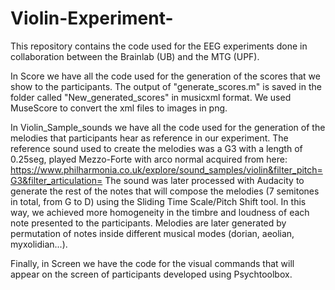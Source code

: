 # Violin-Experiment-
This repository contains the code used for the EEG experiments done in collaboration between the Brainlab (UB) and the MTG (UPF). 

In Score we have all the code used for the generation of the scores that we show to the participants. 
The output of "generate_scores.m" is saved in the folder called "New_generated_scores" in musicxml format. We used MuseScore to
convert the xml files to images in png. 

In Violin_Sample_sounds we have all the code used for the generation of the melodies that participants hear as reference in our
experiment. The reference sound used to create the melodies was a G3 with a length of 0.25seg, played Mezzo-Forte with arco normal 
acquired from here: 
https://www.philharmonia.co.uk/explore/sound_samples/violin&filter_pitch=G3&filter_articulation= 
The sound was later processed with Audacity to generate the rest of the notes that will compose the melodies (7 semitones in total, 
from G to D) using the Sliding Time Scale/Pitch Shift tool. In this way, we achieved more homogeneity in the timbre and loudness of 
each note presented to the participants. Melodies are later generated by permutation of notes inside different musical modes (dorian,
aeolian, myxolidian...). 

Finally, in Screen we have the code for the visual commands that will appear on the screen of participants developed using Psychtoolbox.


